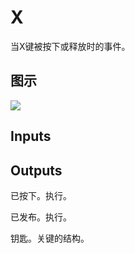 # X

当X键被按下或释放时的事件。

## 图示

![]($-20221218-19270410.png)

## Inputs

## Outputs

已按下。执行。

已发布。执行。

钥匙。关键的结构。
